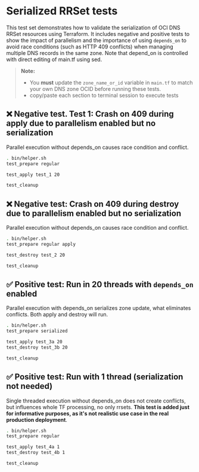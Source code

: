 # Serialized RRSet tests

This test set demonstrates how to validate the serialization of OCI DNS RRSet resources using Terraform. It includes negative and positive tests to show the impact of parallelism and the importance of using `depends_on` to avoid race conditions (such as HTTP 409 conflicts) when managing multiple DNS records in the same zone. Note that depend_on is controlled with direct editing of main.tf using sed.

> **Note:**
>
> - You **must** update the `zone_name_or_id` variable in `main.tf` to match your own DNS zone OCID before running these tests.
> - copy/paste each section to terminal session to execute tests


## ❌ Negative test. Test 1: Crash on 409 during apply due to parallelism enabled but no serialization

Parallel execution without depends_on causes race condition and conflict.

```bash
. bin/helper.sh
test_prepare regular

test_apply test_1 20

test_cleanup
```

## ❌ Negative test: Crash on 409 during destroy due to parallelism enabled but no serialization

Parallel execution without depends_on causes race condition and conflict.

```bash
. bin/helper.sh
test_prepare regular apply

test_destroy test_2 20

test_cleanup
```

## ✅ Positive test: Run in 20 threads with `depends_on` enabled

Parallel execution with depends_on serializes zone update, what eliminates conflicts. Both apply and destroy will run.

```bash
. bin/helper.sh
test_prepare serialized

test_apply test_3a 20
test_destroy test_3b 20

test_cleanup
```

## ✅ Positive test: Run with 1 thread (serialization not needed)

Single threaded execution without depends_on does not create conflicts, but influences whole TF processing, no only rrsets. **This test is added just for informative purposes, as it's not realistic use case in the real production deployment**.

```bash
. bin/helper.sh
test_prepare regular

test_apply test_4a 1
test_destroy test_4b 1

test_cleanup
```
